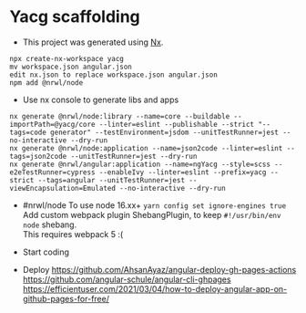# Yacg scaffolding

- This project was generated using [Nx](https://nx.dev).
```
npx create-nx-workspace yacg         
mv workspace.json angular.json
edit nx.json to replace workspace.json angular.json
npm add @nrwl/node
```

- Use nx console to generate libs and apps 
```
nx generate @nrwl/node:library --name=core --buildable --importPath=@yacg/core --linter=eslint --publishable --strict "--tags=code generator" --testEnvironment=jsdom --unitTestRunner=jest --no-interactive --dry-run 
nx generate @nrwl/node:application --name=json2code --linter=eslint --tags=json2code --unitTestRunner=jest --dry-run 
nx generate @nrwl/angular:application --name=ngYacg --style=scss --e2eTestRunner=cypress --enableIvy --linter=eslint --prefix=yacg --strict --tags=angular --unitTestRunner=jest --viewEncapsulation=Emulated --no-interactive --dry-run 
```

- #nrwl/node 
To use node 16.xx+ `yarn config set ignore-engines true`
Add custom webpack plugin ShebangPlugin, to keep `#!/usr/bin/env node` shebang.  
This requires webpack 5 :(
  
- Start coding

- Deploy
  https://github.com/AhsanAyaz/angular-deploy-gh-pages-actions  
  https://github.com/angular-schule/angular-cli-ghpages  
  https://efficientuser.com/2021/03/04/how-to-deploy-angular-app-on-github-pages-for-free/   

